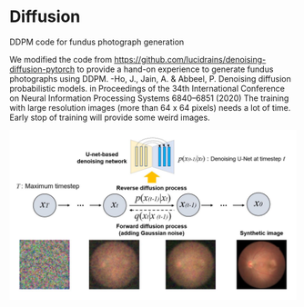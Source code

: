 # Diffusion

DDPM code for fundus photograph generation

We modified the code from https://github.com/lucidrains/denoising-diffusion-pytorch to provide a 
hand-on experience to generate fundus photographs using DDPM.
-Ho, J., Jain, A. & Abbeel, P. Denoising diffusion probabilistic models. in Proceedings of the 34th 
International Conference on Neural Information Processing Systems 6840–6851 (2020)
The training with large resolution images (more than 64 x 64 pixels) needs a lot of time. Early stop 
of training will provide some weird images.

![alt text](https://github.com/TaeKeunToo/Diffusion/blob/[branch]/fig1_jpg.jpg?raw=true)
